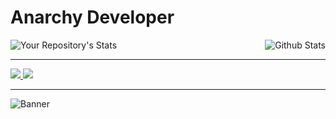 <h1>Anarchy Developer</h1>

<img align="right" alt="Github Stats" src="https://github-readme-stats.vercel.app/api?username=4n4rchyDev&theme=tokyonight&show_icons=true&hide_border=true" />

![Your Repository's Stats](https://github-readme-stats.vercel.app/api/top-langs/?username=4n4rchyDev&theme=tokyonight)

---

 <a href="https://github.com/4n4rchyDev">
<img src="https://discord.c99.nl/widget/theme-4/805842079091654696.png">
<img src="https://discord.c99.nl/widget/theme-4/855404028892938241.png "> </a>

---

![Banner](https://data.whicdn.com/images/244251337/original.gif)
